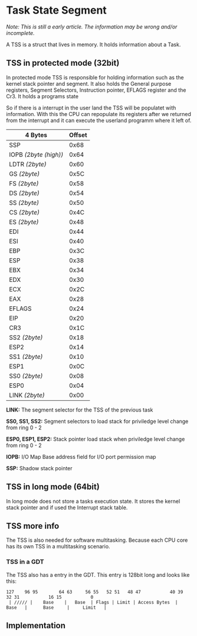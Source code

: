# Task State Segment
*Note: This is still a early article. The information may be wrong and/or incomplete.*

A TSS is a struct that lives in memory. It holds information about a Task.

## TSS in protected mode (32bit)
In protected mode TSS is responsible for holding information such as the kernel stack pointer and segment.
It also holds the General purpose registers, Segment Selectors, Instruction pointer, EFLAGS register and the Cr3. It holds a programs state

So if there is a interrupt in the user land the TSS will be populatet with information. With this the CPU can repopulate its registers after we returned from the interrupt and it can execute the userland programm where it left of.

| 4 Bytes | Offset |
| ------ | ------ | 
| SSP | 0x68 |
| IOPB *(2byte (high))* | 0x64 |
| LDTR *(2byte)* | 0x60 |
| GS *(2byte)* | 0x5C |
| FS *(2byte)* | 0x58 |
| DS *(2byte)* | 0x54 |
| SS *(2byte)* | 0x50 |
| CS *(2byte)* | 0x4C |
| ES *(2byte)* | 0x48 |
| EDI | 0x44 |
| ESI | 0x40 |
| EBP | 0x3C |
| ESP | 0x38 |
| EBX | 0x34 |
| EDX | 0x30 |
| ECX | 0x2C |
| EAX | 0x28 |
| EFLAGS | 0x24 |
| EIP | 0x20 |
| CR3 | 0x1C |
| SS2 *(2byte)* | 0x18 |
| ESP2 | 0x14 |
| SS1 *(2byte)* | 0x10 |
| ESP1 | 0x0C |
| SS0 *(2byte)* | 0x08 |
| ESP0 | 0x04 |
| LINK *(2byte)* | 0x00 |

**LINK:** The segment selector for the TSS of the previous task

**SS0, SS1, SS2:** Segment selectors to load stack for priviledge level change from ring 0 - 2

**ESP0, ESP1, ESP2:** Stack pointer load stack when priviledge level change from ring 0 - 2

**IOPB:** I/O Map Base address field for I/O port permission map

**SSP:** Shadow stack pointer

## TSS in long mode (64bit)
In long mode does not store a tasks execution state. It stores the kernel stack pointer and if used the Interrupt stack table.

## TSS more info
The TSS is also needed for software multitasking. Because each CPU core has its own TSS in a multitasking scenario.

### TSS in a GDT
The TSS also has a entry in the GDT. This entry is 128bit long and looks like this:
```
127    96 95        64 63     56 55   52 51   48 47           40 39       32 31           16 15           0
 | ///// |    Base    |   Base  | Flags | Limit | Access Bytes  |    Base   |      Base     |     Limit   |
```

## Implementation  